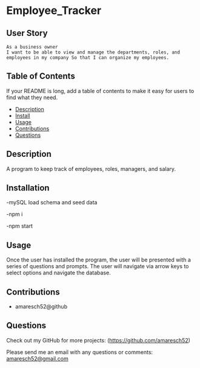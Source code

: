 # Employee_Tracker

## User Story

```
As a business owner
I want to be able to view and manage the departments, roles, and employees in my company So that I can organize my employees.
```

## Table of Contents

If your README is long, add a table of contents to make it easy for users to find what they need.

- [Description](#description)
- [Install](#installation)
- [Usage](#usage)
- [Contributions](#contributions)
- [Questions](#questions)

## Description

A program to keep track of employees, roles, managers, and salary.

## Installation

-mySQL load schema and seed data

-npm i

-npm start

## Usage

Once the user has installed the program, the user will be presented with a series of questions and prompts. The user will navigate via arrow keys to select options and navigate the database.

## Contributions

- amaresch52@github

## Questions

Check out my GitHub for more projects: (https://github.com/amaresch52)

Please send me an email with any questions or comments: amaresch52@gmail.com

